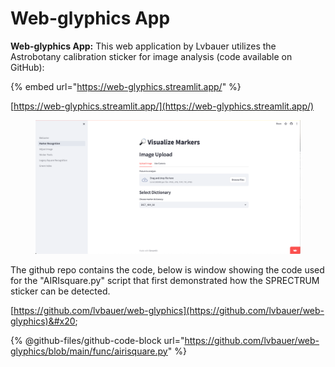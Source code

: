 # Web-glyphics App

**Web-glyphics App:** This web application by Lvbauer utilizes the Astrobotany calibration sticker for image analysis (code available on GitHub):&#x20;

{% embed url="https://web-glyphics.streamlit.app/" %}

[https://web-glyphics.streamlit.app/](https://web-glyphics.streamlit.app/)

<figure><img src=".gitbook/assets/image (2).png" alt=""><figcaption></figcaption></figure>

The github repo contains the code, below is window showing the code used for the "AIRIsquare.py" script that first demonstrated how the SPRECTRUM sticker can be detected.

&#x20;[https://github.com/lvbauer/web-glyphics](https://github.com/lvbauer/web-glyphics)&#x20;

{% @github-files/github-code-block url="https://github.com/lvbauer/web-glyphics/blob/main/func/airisquare.py" %}
